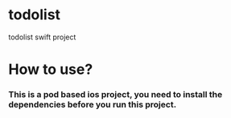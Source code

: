 # todolist
todolist swift project

# How to use?
### This is a pod based ios project, you need to install the dependencies before you run this project.
